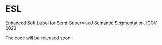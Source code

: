 # ESL
Enhanced Soft Label for Semi-Supervised Semantic Segmentation. ICCV 2023

The code will be released soon.
